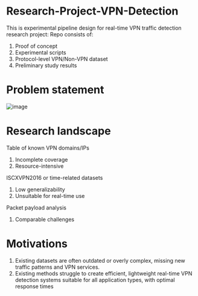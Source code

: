 # Research-Project-VPN-Detection
This is experimental pipeline design for real-time VPN traffic detection research project:
Repo consists of:
  1. Proof of concept
  2. Experimental scripts
  3. Protocol-level VPN/Non-VPN dataset 
  4. Preliminary study results

# Problem statement
![image](https://github.com/yuantian94/Research-Project-VPN-Detection/assets/13746207/6a734e35-09f0-4085-a410-da6b43cab077)

# Research landscape
Table of known VPN domains/IPs
  1. Incomplete coverage
  2. Resource-intensive

ISCXVPN2016 or time-related datasets
  1. Low generalizability
  2. Unsuitable for real-time use

Packet payload analysis
  1. Comparable challenges

# Motivations
1. Existing datasets are often outdated or overly complex, missing new traffic patterns and VPN services.
2. Existing methods struggle to create efficient, lightweight real-time VPN detection systems suitable for all application types, with optimal response times
